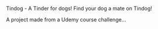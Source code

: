 Tindog - A Tinder for dogs!
Find your dog a mate on Tindog!

A project made from a Udemy course challenge...

